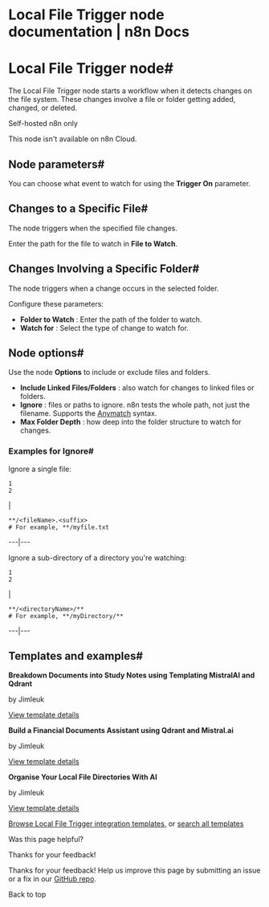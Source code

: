 # Local File Trigger node documentation | n8n Docs

[ ](https://github.com/n8n-io/n8n-docs/edit/main/docs/integrations/builtin/core-nodes/n8n-nodes-base.localfiletrigger.md "Edit this page")

# Local File Trigger node#

The Local File Trigger node starts a workflow when it detects changes on the file system. These changes involve a file or folder getting added, changed, or deleted.

Self-hosted n8n only

This node isn't available on n8n Cloud.

## Node parameters#

You can choose what event to watch for using the **Trigger On** parameter.

## Changes to a Specific File#

The node triggers when the specified file changes.

Enter the path for the file to watch in **File to Watch**.

## Changes Involving a Specific Folder#

The node triggers when a change occurs in the selected folder.

Configure these parameters:

  * **Folder to Watch** : Enter the path of the folder to watch.
  * **Watch for** : Select the type of change to watch for.

## Node options#

Use the node **Options** to include or exclude files and folders.

  * **Include Linked Files/Folders** : also watch for changes to linked files or folders.
  * **Ignore** : files or paths to ignore. n8n tests the whole path, not just the filename. Supports the [Anymatch](https://github.com/micromatch/anymatch) syntax.
  * **Max Folder Depth** : how deep into the folder structure to watch for changes.

### Examples for Ignore#

Ignore a single file:
    
    
    1
    2

| 
    
    
    **/<fileName>.<suffix>
    # For example, **/myfile.txt
      
  
---|---  
  
Ignore a sub-directory of a directory you're watching:
    
    
    1
    2

| 
    
    
    **/<directoryName>/**
    # For example, **/myDirectory/**
      
  
---|---  
  
## Templates and examples#

**Breakdown Documents into Study Notes using Templating MistralAI and Qdrant**

by Jimleuk

[View template details](https://n8n.io/workflows/2339-breakdown-documents-into-study-notes-using-templating-mistralai-and-qdrant/)

**Build a Financial Documents Assistant using Qdrant and Mistral.ai**

by Jimleuk

[View template details](https://n8n.io/workflows/2335-build-a-financial-documents-assistant-using-qdrant-and-mistralai/)

**Organise Your Local File Directories With AI**

by Jimleuk

[View template details](https://n8n.io/workflows/2334-organise-your-local-file-directories-with-ai/)

[Browse Local File Trigger integration templates](https://n8n.io/integrations/local-file-trigger/), or [search all templates](https://n8n.io/workflows/)

Was this page helpful? 

Thanks for your feedback! 

Thanks for your feedback! Help us improve this page by submitting an issue or a fix in our [GitHub repo](https://github.com/n8n-io/n8n-docs). 

Back to top